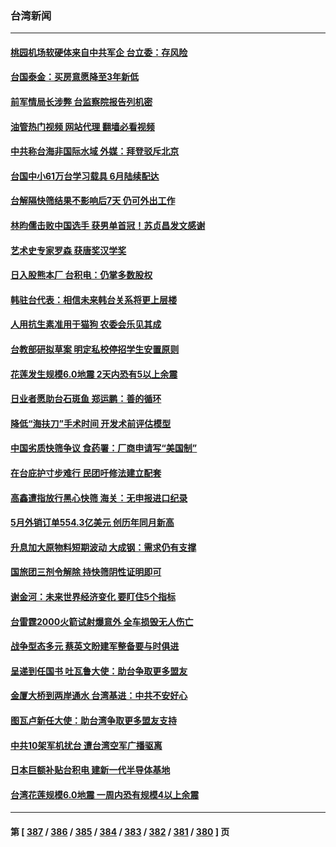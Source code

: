### 台湾新闻
---
#### [桃园机场软硬体来自中共军企 台立委：存风险](../../pages/ncid1349361/n13763566.md?06210045) 
#### [台国泰金：买房意愿降至3年新低](../../pages/ncid1349361/n13763584.md?06210045) 
#### [前军情局长涉弊 台监察院报告列机密](../../pages/ncid1349361/n13763588.md?06210045) 
#### [油管热门视频 网站代理 翻墙必看视频](http://209.222.30.114:81/youtube.html?06210045)
#### [中共称台海非国际水域 外媒：拜登驳斥北京](../../pages/ncid1349361/n13763493.md?06210045) 
#### [台国中小61万台学习载具 6月陆续配达](../../pages/ncid1349361/n13763570.md?06210045) 
#### [台解隔快筛结果不影响后7天  仍可外出工作](../../pages/ncid1349361/n13763496.md?06210045) 
#### [林昀儒击败中国选手 获男单首冠！苏贞昌发文感谢](../../pages/ncid1349361/n13763565.md?06210045) 
#### [艺术史专家罗森 获唐奖汉学奖](../../pages/ncid1349361/n13763576.md?06210045) 
#### [日入股熊本厂 台积电：仍掌多数股权](../../pages/ncid1349361/n13763487.md?06210045) 
#### [韩驻台代表：相信未来韩台关系将更上层楼](../../pages/ncid1349361/n13763491.md?06210045) 
#### [人用抗生素准用于猫狗 农委会乐见其成](../../pages/ncid1349361/n13763501.md?06210045) 
#### [台教部研拟草案 明定私校停招学生安置原则](../../pages/ncid1349361/n13763573.md?06210045) 
#### [花莲发生规模6.0地震 2天内恐有5以上余震](../../pages/ncid1349361/n13763572.md?06210045) 
#### [日业者愿助台石斑鱼 郑运鹏：善的循环](../../pages/ncid1349361/n13763571.md?06210045) 
#### [降低“海扶刀”手术时间 开发术前评估模型](../../pages/ncid1349361/n13763502.md?06210045) 
#### [中国劣质快筛争议 食药署：厂商申请写“美国制”](../../pages/ncid1349361/n13763555.md?06210045) 
#### [在台庇护寸步难行 民团吁修法建立配套](../../pages/ncid1349361/n13763553.md?06210045) 
#### [高鑫遭指放行黑心快筛 海关：无申报进口纪录](../../pages/ncid1349361/n13763503.md?06210045) 
#### [5月外销订单554.3亿美元 创历年同月新高](../../pages/ncid1349361/n13763539.md?06210045) 
#### [升息加大原物料短期波动 大成钢：需求仍有支撑](../../pages/ncid1349361/n13763541.md?06210045) 
#### [国旅团三剂令解除 持快筛阴性证明即可](../../pages/ncid1349361/n13763498.md?06210045) 
#### [谢金河：未来世界经济变化 要盯住5个指标](../../pages/ncid1349361/n13763396.md?06210045) 
#### [台雷霆2000火箭试射爆意外 全车损毁无人伤亡](../../pages/ncid1349361/n13763466.md?06210045) 
#### [战争型态多元 蔡英文盼建军整备要与时俱进](../../pages/ncid1349361/n13763399.md?06210045) 
#### [呈递到任国书 吐瓦鲁大使：助台争取更多盟友](../../pages/ncid1349361/n13763397.md?06210045) 
#### [金厦大桥到两岸通水 台湾基进：中共不安好心](../../pages/ncid1349361/n13763368.md?06210045) 
#### [图瓦卢新任大使：助台湾争取更多盟友支持](../../pages/ncid1349361/n13763295.md?06210045) 
#### [中共10架军机扰台 遭台湾空军广播驱离](../../pages/ncid1349361/n13763250.md?06210045) 
#### [日本巨额补贴台积电 建新一代半导体基地](../../pages/ncid1349361/n13763159.md?06210045) 
#### [台湾花莲规模6.0地震 一周内恐有规模4以上余震](../../pages/ncid1349361/n13763186.md?06210045) 

---
#### 第 [ [387](./387.md?06210045) / [386](./386.md?06210045) / [385](./385.md?06210045) / [384](./384.md?06210045) / [383](./383.md?06210045) / [382](./382.md?06210045) / [381](./381.md?06210045) / [380](./380.md?06210045) ] 页
